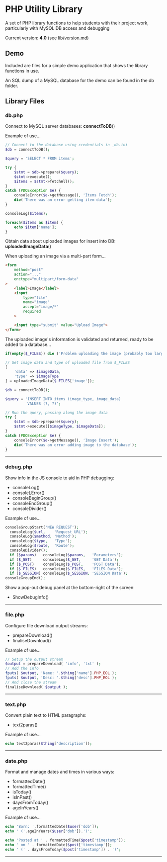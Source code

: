# PHP Utility Library

A set of PHP library functions to help students with their project work, particularly with MySQL DB access and debugging

Current version: **4.0** (see [lib/version.md](lib/version.md))

## Demo

Included are files for a simple demo application that shows the library functions in use.

An SQL dump of a MySQL database for the demo can be found in the db folder.

## Library Files

### db.php

Connect to MySQL server databases: **connectToDB**()

Example of use...

```php
// Connect to the database using credentials in _db.ini
$db = connectToDB();

$query = 'SELECT * FROM items';

try {
    $stmt = $db->prepare($query);
    $stmt->execute();
    $items = $stmt->fetchAll();
}
catch (PDOException $e) {
    consoleError($e->getMessage(), 'Items Fetch');
    die('There was an error getting item data');
}

consoleLog($items);

foreach($items as $item) {
    echo $item['name'];
}
```

Obtain data about uploaded images for insert into DB: **uploadedImageData**()

When uploading an image via a multi-part form...

```html
<form 
    method="post" 
    action="..." 
    enctype="multipart/form-data"
>
    <label>Image</label>
    <input 
        type="file" 
        name="image" 
        accept="image/*" 
        required
    >

    <input type="submit" value="Upload Image">
</form>
```

The uploaded image's information is validated and returned, ready to be added to a database...

```php
if(empty($_FILES)) die ('Problem uploading the image (probably too large)');

// Get image data and type of uploaded file from $_FILES
[
    'data' => $imageData,
    'type' => $imageType
] = uploadedImageData($_FILES['image']);

$db = connectToDB();

$query = 'INSERT INTO items (image_type, image_data) 
          VALUES (?, ?)';

// Run the query, passing along the image data
try { 
    $stmt = $db->prepare($query);
    $stmt->execute([$imageType, $imageData]);
}
catch (PDOException $e) {
    consoleError($e->getMessage(), 'Image Insert');
    die('There was an error adding image to the database');
}
```

---

### debug.php

Show info in the JS console to aid in PHP debugging:
- consoleLog()
- consoleLError()
- consoleBeginGroup()
- consoleEndGroup()
- consoleDivider()

Example of use...

```php
consoleGroupStart('NEW REQUEST');
  consoleLog($url,    'Request URL');
  consoleLog($method, 'Method');
  consoleLog($type,   'Type');
  consoleLog($route,  'Route');
  consoleDivider();
  if ($params)   consoleLog($params,   'Parameters');
  if ($_GET)     consoleLog($_GET,     'GET Data');
  if ($_POST)    consoleLog($_POST,    'POST Data');
  if ($_FILES)   consoleLog($_FILES,   'FILES Data');
  if ($_SESSION) consoleLog($_SESSION, 'SESSION Data');
consoleGroupEnd();
```

Show a pop-out debug panel at the bottom-right of the screen:
- ShowDebugInfo()

---

### file.php

Configure file download output streams:
- prepareDownload()
- finaliseDownload()

Example of use...

```php
// Setup the output stream
$output = prepareDownload( 'info', 'txt' );
// Add the info
fputs( $output, 'Name: '.$thing['name'].PHP_EOL );
fputs( $output, 'Desc: '.$thing['desc'].PHP_EOL );
// And close the stream
finaliseDownload( $output );
```

---

### text.php

Convert plain text to HTML paragraphs:
- text2paras()

Example of use...

```php
echo text2paras($thing['description']);
```

---

### date.php

Format and manage dates and times in various ways:
- formattedDate()
- formattedTime()
- isToday()
- isInPast()
- daysFromToday()
- ageInYears()

Example of use...

```php
echo 'Born: '.formattedDate($user['dob']);
echo ' ('.ageInYears($user['dob']).')';

echo 'Posted at ' . formattedTime($post['timestamp']);
echo ' on ' . formattedDate($post['timestamp']);
echo ' (' . daysFromToday($post['timestamp']) . ')';
```
---

